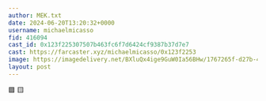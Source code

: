 ```yaml
---
author: MEK.txt
date: 2024-06-20T13:20:32+0000
username: michaelmicasso
fid: 416094
cast_id: 0x123f225307507b463fc6f7d6424cf9387b37d7e7
cast: https://farcaster.xyz/michaelmicasso/0x123f2253
image: https://imagedelivery.net/BXluQx4ige9GuW0Ia56BHw/1767265f-d27b-4658-52d7-1736c2df6c00/original
layout: post
---
```


🟪 🟨

<img src='https://imagedelivery.net/BXluQx4ige9GuW0Ia56BHw/1767265f-d27b-4658-52d7-1736c2df6c00/original' alt='' referrerpolicy='no-referrer'/>
